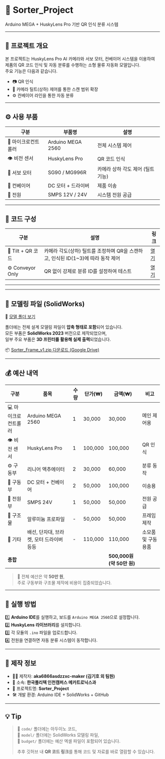 # 🧠 Sorter_Project  
Arduino MEGA + HuskyLens Pro 기반 QR 인식 분류 시스템

---

## 📌 프로젝트 개요
본 프로젝트는 HuskyLens Pro AI 카메라와 서보 모터, 컨베이어 시스템을 이용하여  
제품의 QR 코드 인식 및 자동 분류를 수행하는 소형 물류 자동화 모델입니다.  
주요 기능은 다음과 같습니다.

- 📷 QR 인식   
- 🎯 카메라 틸트(상하) 제어를 통한 스캔 범위 확장  
- ⚙️ 컨베이어 라인을 통한 자동 분류    

---

## ⚙️ 사용 부품
| 구분 | 부품명 | 설명 |
|------|--------|------|
| 🧩 마이크로컨트롤러 | Arduino MEGA 2560 | 전체 시스템 제어 |
| 👁️ 비전 센서 | HuskyLens Pro | QR 코드 인식 |
| 🔄 서보 모터 | SG90 / MG996R | 카메라 상하 각도 제어 (틸트 기능) |
| 🚚 컨베이어 | DC 모터 + 드라이버 | 제품 이송 |
| 🔋 전원 | SMPS 12V / 24V | 시스템 전원 공급 |

---

## 📂 코드 구성

| 구분 | 설명 | 링크 |
|------|------|------|
| 🎯 Tilt + QR 코드 | 카메라 각도(상하) 틸트를 조정하며 QR을 스캔하고, 인식된 ID(1~3)에 따라 동작 제어 | [열기](./tilt_qr/tilt_qr.ino) |
| ⚙️ Conveyor Only | QR 없이 강제로 분류 ID를 설정하여 테스트 | [열기](./conveyor_only/conveyor_only.ino) |

---
---

## 🧱 모델링 파일 (SolidWorks)

📂 [모델 폴더 보기](./model)

폴더에는 전체 설계 모델링 파일이 **압축 형태로 포함**되어 있습니다.  
모든 부품은 **SolidWorks 2023** 버전으로 제작되었으며,  
일부 주요 부품은 **3D 프린터를 활용해 실제 출력**되었습니다.  

📦 [Sorter_Frame_v1.zip 다운로드 (Google Drive)](https://drive.google.com/file/d/16qrcr41eieWnhJ2iXqQJ7fa6UanfB9HN/view?usp=drive_link)

---

## 💰 예산 내역

| 구분 | 품목 | 수량 | 단가(₩) | 금액(₩) | 비고 |
|------|------|------|----------|----------|------|
| 💻 마이크로컨트롤러 | Arduino MEGA 2560 | 1 | 30,000 | 30,000 | 메인 제어용 |
| 👁️ 비전 센서 | HuskyLens Pro | 1 | 100,000 | 100,000 | QR 인식 |
| ⚙️ 구동부 | 리니어 액추에이터 | 2 | 30,000 | 60,000 | 분류 동작 |
| 🚚 구동부 | DC 모터 + 컨베이어 | 2 | 50,000 | 100,000 | 이송용 |
| 🔋 전원부 | SMPS 24V | 1 | 50,000 | 50,000 | 전원 공급 |
| 🧱 구조물 | 알루미늄 프로파일 | - | 50,000 | 50,000 | 프레임 제작 |
| 🔧 기타 | 배선, 단자대, 브라켓, 모터 드라이버 등등 | - | 110,000 | 110,000 | 소모품 및 구동용품 |
| **총합** |  |  |  | **500,000원 (약 50만 원)** |  |

> 💬 전체 예산은 약 **50만 원**,  
> 주로 구동부와 구조물 제작에 비용이 집중되었습니다.  
---

## 🚀 실행 방법

1️⃣ **Arduino IDE**를 실행하고, 보드를 `Arduino MEGA 2560`으로 설정합니다.  
2️⃣ **HuskyLens 라이브러리**를 설치합니다.  
3️⃣ 각 모듈의 `.ino` 파일을 업로드합니다.  
4️⃣ 전원을 연결하면 자동 분류 시스템이 동작합니다.

---

## 🧾 제작 정보

- 👨‍💻 제작자: **aka6866asdzzxc-maker (김기호 외 팀원)**  
- 🏫 소속: **한국폴리텍 인천캠퍼스 메카트로닉스과**  
- 🧠 프로젝트명: **Sorter_Project**  
- 🛠️ 개발 환경: Arduino IDE + SolidWorks + GitHub  

---

## 💡 Tip

> 📁 `code/` 폴더에는 아두이노 코드,  
> 📁 `model/` 폴더에는 SolidWorks 모델링 파일,  
> 📁 `budget/` 폴더에는 예산 엑셀 파일이 포함되어 있습니다.  
>
> 추후 깃허브 내 **QR 코드 링크**를 통해 코드 및 자료를 바로 열람할 수 있습니다.
